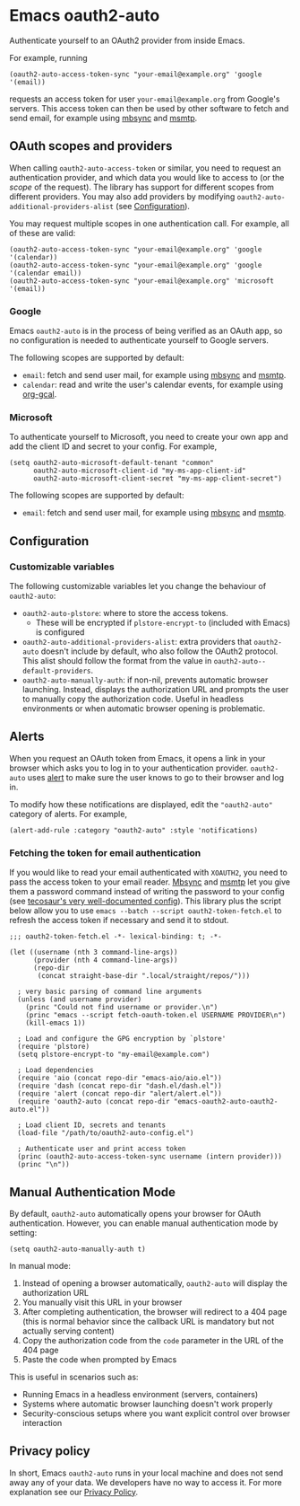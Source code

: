 # Emacs oauth2-auto

Authenticate yourself to an OAuth2 provider from inside Emacs.

For example, running

```emacs-lisp
(oauth2-auto-access-token-sync "your-email@example.org" 'google '(email))
```

requests an access token for user `your-email@example.org` from Google's
servers. This access token can then be used by other software to fetch and send
email, for example using [mbsync](https://git.code.sf.net/p/isync/isync) and
[msmtp](https://git.marlam.de/git/msmtp.git).

## OAuth scopes and providers

When calling `oauth2-auto-access-token` or similar, you need to request an
authentication provider, and which data you would like to access to (or the
*scope* of the request). The library has support for different scopes from
different providers. You may also add providers by modifying
`oauth2-auto-additional-providers-alist` (see [Configuration](#Configuration)).

You may request multiple scopes in one authentication call. For example, all of these are valid:

```emacs-lisp
(oauth2-auto-access-token-sync "your-email@example.org" 'google '(calendar))
(oauth2-auto-access-token-sync "your-email@example.org" 'google '(calendar email))
(oauth2-auto-access-token-sync "your-email@example.org" 'microsoft '(email))
```

### Google

Emacs `oauth2-auto` is in the process of being verified as an OAuth app, so no
configuration is needed to authenticate yourself to Google servers.

The following scopes are supported by default:
- `email`: fetch and send user mail, for example using
  [mbsync](https://git.code.sf.net/p/isync/isync) and
  [msmtp](https://git.marlam.de/git/msmtp.git).
- `calendar`: read and write the user's calendar events, for example using [org-gcal](https://github.com/kidd/org-gcal.el).


### Microsoft
To authenticate yourself to Microsoft, you need to create your own app and add
the client ID and secret to your config. For example,

```emacs-lisp
(setq oauth2-auto-microsoft-default-tenant "common"
      oauth2-auto-microsoft-client-id "my-ms-app-client-id"
      oauth2-auto-microsoft-client-secret "my-ms-app-client-secret")
```

The following scopes are supported by default:
- `email`: fetch and send user mail, for example using
  [mbsync](https://git.code.sf.net/p/isync/isync) and
  [msmtp](https://git.marlam.de/git/msmtp.git).

## Configuration

### Customizable variables

The following customizable variables let you change the behaviour of `oauth2-auto`:

- `oauth2-auto-plstore`: where to store the access tokens.
  - These will be encrypted if `plstore-encrypt-to` (included with Emacs) is configured
- `oauth2-auto-additional-providers-alist`: extra providers that `oauth2-auto`
  doesn't include by default, who also follow the OAuth2 protocol. This alist
  should follow the format from the value in `oauth2-auto--default-providers`.
- `oauth2-auto-manually-auth`: if non-nil, prevents automatic browser launching.
  Instead, displays the authorization URL and prompts the user to manually copy
  the authorization code. Useful in headless environments or when automatic
  browser opening is problematic.

## Alerts

When you request an OAuth token from Emacs, it opens a link in your browser
which asks you to log in to your authentication provider. `oauth2-auto` uses
[alert](https://github.com/jwiegley/alert/) to make sure the user knows to go to
their browser and log in.

To modify how these notifications are displayed, edit the `"oauth2-auto"`
category of alerts. For example,

```emacs-lisp
(alert-add-rule :category "oauth2-auto" :style 'notifications)
```

### Fetching the token for email authentication

If you would like to read your email authenticated with `XOAUTH2`, you need to
pass the access token to your email reader.
[Mbsync](https://git.code.sf.net/p/isync/isync) and
[msmtp](https://git.marlam.de/git/msmtp.git) let you give them a password
command instead of writing the password to your config (see [tecosaur's very
well-documented
config](https://tecosaur.github.io/emacs-config/config.html#mail)). This library
plus the script below allow you to use `emacs --batch --script
oauth2-token-fetch.el` to refresh the access token if necessary and send it to
stdout.

```emacs-lisp
;;; oauth2-token-fetch.el -*- lexical-binding: t; -*-

(let ((username (nth 3 command-line-args))
      (provider (nth 4 command-line-args))
      (repo-dir
       (concat straight-base-dir ".local/straight/repos/")))

  ; very basic parsing of command line arguments
  (unless (and username provider)
    (princ "Could not find username or provider.\n")
    (princ "emacs --script fetch-oauth-token.el USERNAME PROVIDER\n")
    (kill-emacs 1))

  ; Load and configure the GPG encryption by `plstore'
  (require 'plstore)
  (setq plstore-encrypt-to "my-email@example.com")

  ; Load dependencies
  (require 'aio (concat repo-dir "emacs-aio/aio.el"))
  (require 'dash (concat repo-dir "dash.el/dash.el"))
  (require 'alert (concat repo-dir "alert/alert.el"))
  (require 'oauth2-auto (concat repo-dir "emacs-oauth2-auto-oauth2-auto.el"))

  ; Load client ID, secrets and tenants
  (load-file "/path/to/oauth2-auto-config.el")

  ; Authenticate user and print access token
  (princ (oauth2-auto-access-token-sync username (intern provider)))
  (princ "\n"))
```


## Manual Authentication Mode

By default, `oauth2-auto` automatically opens your browser for OAuth authentication. However, you can enable manual authentication mode by setting:

```emacs-lisp
(setq oauth2-auto-manually-auth t)
```

In manual mode:
1. Instead of opening a browser automatically, `oauth2-auto` will display the authorization URL
2. You manually visit this URL in your browser
3. After completing authentication, the browser will redirect to a 404 page (this is normal behavior since the callback URL is mandatory but not actually serving content)
4. Copy the authorization code from the `code` parameter in the URL of the 404 page
5. Paste the code when prompted by Emacs

This is useful in scenarios such as:
- Running Emacs in a headless environment (servers, containers)
- Systems where automatic browser launching doesn't work properly
- Security-conscious setups where you want explicit control over browser interaction

## Privacy policy

In short, Emacs `oauth2-auto` runs in your local machine and does not send away
any of your data. We developers have no way to access it. For more explanation
see our [Privacy Policy](./privacy-policy).
